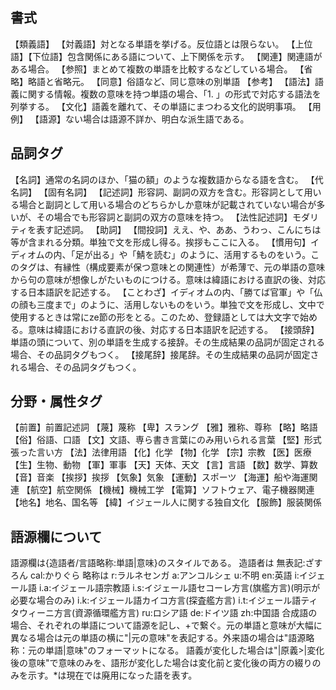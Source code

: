 ## 書式
【類義語】
【対義語】対となる単語を挙げる。反位語とは限らない。
【上位語】【下位語】包含関係にある語について、上下関係を示す。
【関連】関連語がある場合。
【参照】まとめて複数の単語を比較するなどしている場合。
【省略】略語と省略元。
【同意】俗語など、同じ意味の別単語
【参考】
【語法】語義に関する情報。複数の意味を持つ単語の場合、「1. 」の形式で対応する語法を列挙する。
【文化】語義を離れて、その単語にまつわる文化的説明事項。
【用例】
【語源】ない場合は語源不詳か、明白な派生語である。

## 品詞タグ
【名詞】通常の名詞のほか、「猫の額」のような複数語からなる語を含む。
【代名詞】
【固有名詞】
【記述詞】形容詞、副詞の双方を含む。形容詞として用いる場合と副詞として用いる場合のどちらかしか意味が記載されていない場合が多いが、その場合でも形容詞と副詞の双方の意味を持つ。
【法性記述詞】モダリティを表す記述詞。
【助詞】
【間投詞】ええ、や、ああ、うわっ、こんにちは等が含まれる分類。単独で文を形成し得る。挨拶もここに入る。
【慣用句】イディオムの内、「足が出る」や「鯖を読む」のように、活用するものをいう。このタグは、有縁性（構成要素が保つ意味との関連性）が希薄で、元の単語の意味から句の意味が想像しがたいものにつける。意味は緯語における直訳の後、対応する日本語訳を記述する。
【ことわざ】イディオムの内、「勝てば官軍」や「仏の顔も三度まで」のように、活用しないものをいう。単独で文を形成し、文中で使用するときは常にze節の形をとる。このため、登録語としては大文字で始める。意味は緯語における直訳の後、対応する日本語訳を記述する。
【接頭辞】単語の頭について、別の単語を生成する接辞。その生成結果の品詞が固定される場合、その品詞タグもつく。
【接尾辞】接尾辞。その生成結果の品詞が固定される場合、その品詞タグもつく。

## 分野・属性タグ
【前置】前置記述詞
【蔑】蔑称
【卑】スラング
【雅】雅称、尊称
【略】略語
【俗】俗語、口語
【文】文語、専ら書き言葉にのみ用いられる言葉
【堅】形式張った言い方
【法】法律用語
【化】化学
【物】化学
【宗】宗教
【医】医療
【生】生物、動物
【軍】軍事
【天】天体、天文
【言】言語
【数】数学、算数
【音】音楽
【挨拶】挨拶
【気象】気象
【運動】スポーツ
【海運】船や海運関連
【航空】航空関係
【機械】機械工学
【電算】ソフトウェア、電子機器関連
【地名】地名、国名等
【緯】イジェール人に関する独自文化
【服飾】服装関係

## 語源欄について
語源欄は{造語者/言語略称:単語|意味}のスタイルである。
造語者は
無表記:ざすろん
cal:かりぐら
略称は
r:ラルネセンガ
a:アンコルシェ
u:不明
en:英語
i:イジェール語
i.a:イジェール語宗教語
i.s:イジェール語セコーレ方言(旗艦方言)(明示が必要な場合のみ)
i.k:イジェール語カイコ方言(探査艦方言)
i.t:イジェール語ティタウィーニ方言(資源循環艦方言)
ru:ロシア語
de:ドイツ語
zh:中国語
合成語の場合、それぞれの単語について語源を記し、+で繋ぐ。元の単語と意味が大幅に異なる場合は元の単語の横に"|元の意味"を表記する。外来語の場合は"語源略称：元の単語|意味"のフォーマットになる。
語義が変化した場合は"|原義>|変化後の意味"で意味のみを、語形が変化した場合は変化前と変化後の両方の綴りのみを示す。*は現在では廃用になった語を表す。
